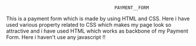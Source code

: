                                              PAYMENT__FORM

 This is a payment form which is made by using HTML and CSS. Here i have used various property related to CSS which makes my page look so    
       attractive and i have used HTML which works as backbone of my Payment Form. Here i haven't use any javascript !!               
